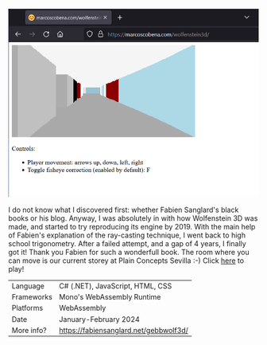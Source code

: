 ![](items/images/wolfenstein3d.png)

I do not know what I discovered first: whether Fabien Sanglard's black books or his blog.
Anyway, I was absolutely in with how Wolfenstein 3D was made,
and started to try reproducing its engine by 2019.
With the main help of Fabien's explanation of the ray-casting technique, I went back to high school trigonometry.
After a failed attempt, and a gap of 4 years, I finally got it!
Thank you Fabien for such a wonderfull book.
The room where you can move is our current storey at Plain Concepts Sevilla :-)
Click [here](/wolfenstein3d) to play!

|            |                                           |
| ---------- | ----------------------------------------- |
| Language   | C# (.NET), JavaScript, HTML, CSS          |
| Frameworks | Mono's WebAssembly Runtime                |
| Platforms  | WebAssembly                               |
| Date       | January-February 2024                     |
| More info? | <https://fabiensanglard.net/gebbwolf3d/>  |
